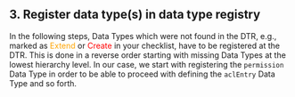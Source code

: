 ## 3. Register data type(s) in data type registry

In the following steps, Data Types which were not found in the DTR, e.g., marked as <span style="color:orange">Extend</span> or <span style="color:red">Create</span> in your checklist, have to be registered at the DTR. This is done in a reverse order starting with missing Data Types at the lowest hierarchy level. In our case, we start with registering the `permission` Data Type in order to be able to proceed with defining the `aclEntry` Data Type and so forth.

